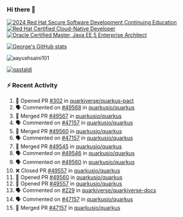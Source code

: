 ### Hi there 👋

<!--START_SECTION:badges-->
[![2024 Red Hat Secure Software Development Continuing Education](https://images.credly.com/size/110x110/images/36a76b78-c5bf-45cf-ac2c-48c3825260c7/blob)](http://www.credly.com/badges/c86e9a17-d2c3-4554-b890-7d0521710eb6 "2024 Red Hat Secure Software Development Continuing Education")
[![Red Hat Certified Cloud-Native Developer](https://images.credly.com/size/110x110/images/12ef4e4e-3d8d-4caf-9ab1-858c5bcb9619/image.png)](http://www.credly.com/badges/b6402e31-0894-48e6-b488-e2e551dcc809 "Red Hat Certified Cloud-Native Developer")
[![Oracle Certified Master, Java EE 5 Enterprise Architect](https://images.credly.com/size/110x110/images/1fa3549c-674c-4779-b3d6-d7d64eac2c23/Oracle-Certification-badge_OC-Master.png)](http://www.credly.com/badges/2565574e-b81d-410e-ab7d-24666ddcbe00 "Oracle Certified Master, Java EE 5 Enterprise Architect")
<!--END_SECTION:badges-->

[![George's GitHub stats](https://github-readme-stats.vercel.app/api?username=gastaldi&show=reviews,prs_merged&hide=contribs,prs&theme=transparent&show_icons=true)](https://github.com/anuraghazra/github-readme-stats)

<p align="left"> <img src="https://komarev.com/ghpvc/?username=gastaldi&label=Profile%20views&color=0e75b6&style=for-the-badge" alt="aayushsaini101" /> </p>

<p align="left"> <a href="https://github.com/ryo-ma/github-profile-trophy"><img src="https://github-profile-trophy.vercel.app/?username=gastaldi" alt="gastaldi" /></a> </p>

### :zap: Recent Activity

<!--START_SECTION:activity-->
1. 💪 Opened PR [#302](https://github.com/quarkiverse/quarkus-pact/pull/302) in [quarkiverse/quarkus-pact](https://github.com/quarkiverse/quarkus-pact)
2. 🗣 Commented on [#49568](https://github.com/quarkusio/quarkus/pull/49568#issuecomment-3196687917) in [quarkusio/quarkus](https://github.com/quarkusio/quarkus)
3. 🎉 Merged PR [#49567](https://github.com/quarkusio/quarkus/pull/49567) in [quarkusio/quarkus](https://github.com/quarkusio/quarkus)
4. 🗣 Commented on [#47157](https://github.com/quarkusio/quarkus/pull/47157#issuecomment-3194505034) in [quarkusio/quarkus](https://github.com/quarkusio/quarkus)
5. 🎉 Merged PR [#49560](https://github.com/quarkusio/quarkus/pull/49560) in [quarkusio/quarkus](https://github.com/quarkusio/quarkus)
6. 🗣 Commented on [#47157](https://github.com/quarkusio/quarkus/pull/47157#issuecomment-3193678505) in [quarkusio/quarkus](https://github.com/quarkusio/quarkus)
7. 🎉 Merged PR [#49545](https://github.com/quarkusio/quarkus/pull/49545) in [quarkusio/quarkus](https://github.com/quarkusio/quarkus)
8. 🗣 Commented on [#49546](https://github.com/quarkusio/quarkus/pull/49546#issuecomment-3192487132) in [quarkusio/quarkus](https://github.com/quarkusio/quarkus)
9. 🗣 Commented on [#49560](https://github.com/quarkusio/quarkus/pull/49560#issuecomment-3192285767) in [quarkusio/quarkus](https://github.com/quarkusio/quarkus)
10. ❌ Closed PR [#49557](https://github.com/quarkusio/quarkus/pull/49557) in [quarkusio/quarkus](https://github.com/quarkusio/quarkus)
11. 💪 Opened PR [#49560](https://github.com/quarkusio/quarkus/pull/49560) in [quarkusio/quarkus](https://github.com/quarkusio/quarkus)
12. 💪 Opened PR [#49557](https://github.com/quarkusio/quarkus/pull/49557) in [quarkusio/quarkus](https://github.com/quarkusio/quarkus)
13. 🗣 Commented on [#229](https://github.com/quarkiverse/quarkiverse-docs/pull/229#issuecomment-3190540834) in [quarkiverse/quarkiverse-docs](https://github.com/quarkiverse/quarkiverse-docs)
14. 🗣 Commented on [#47157](https://github.com/quarkusio/quarkus/pull/47157#issuecomment-3190237924) in [quarkusio/quarkus](https://github.com/quarkusio/quarkus)
15. 🎉 Merged PR [#47157](https://github.com/quarkusio/quarkus/pull/47157) in [quarkusio/quarkus](https://github.com/quarkusio/quarkus)
<!--END_SECTION:activity-->
